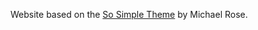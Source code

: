 Website based on the [So Simple Theme](http://mmistakes.github.io/so-simple-theme/) by Michael Rose.
